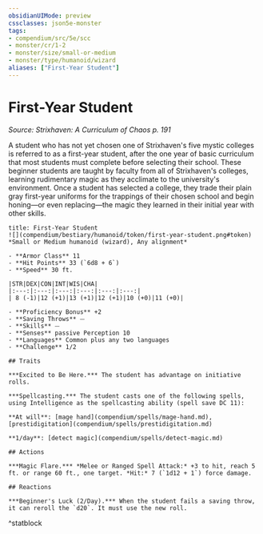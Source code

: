 ```yaml
---
obsidianUIMode: preview
cssclasses: json5e-monster
tags:
- compendium/src/5e/scc
- monster/cr/1-2
- monster/size/small-or-medium
- monster/type/humanoid/wizard
aliases: ["First-Year Student"]
---
```

# First-Year Student
*Source: Strixhaven: A Curriculum of Chaos p. 191*  

A student who has not yet chosen one of Strixhaven's five mystic colleges is referred to as a first-year student, after the one year of basic curriculum that most students must complete before selecting their school. These beginner students are taught by faculty from all of Strixhaven's colleges, learning rudimentary magic as they acclimate to the university's environment. Once a student has selected a college, they trade their plain gray first-year uniforms for the trappings of their chosen school and begin honing—or even replacing—the magic they learned in their initial year with other skills.

```ad-statblock
title: First-Year Student
![](compendium/bestiary/humanoid/token/first-year-student.png#token)
*Small or Medium humanoid (wizard), Any alignment*

- **Armor Class** 11 
- **Hit Points** 33 (`6d8 + 6`)
- **Speed** 30 ft.

|STR|DEX|CON|INT|WIS|CHA|
|:---:|:---:|:---:|:---:|:---:|:---:|
| 8 (-1)|12 (+1)|13 (+1)|12 (+1)|10 (+0)|11 (+0)|

- **Proficiency Bonus** +2
- **Saving Throws** ⏤
- **Skills** ⏤
- **Senses** passive Perception 10
- **Languages** Common plus any two languages
- **Challenge** 1/2

## Traits

***Excited to Be Here.*** The student has advantage on initiative rolls.

***Spellcasting.*** The student casts one of the following spells, using Intelligence as the spellcasting ability (spell save DC 11):

**At will**: [mage hand](compendium/spells/mage-hand.md), [prestidigitation](compendium/spells/prestidigitation.md)

**1/day**: [detect magic](compendium/spells/detect-magic.md)

## Actions

***Magic Flare.*** *Melee or Ranged Spell Attack:* +3 to hit, reach 5 ft. or range 60 ft., one target. *Hit:* 7 (`1d12 + 1`) force damage.

## Reactions

***Beginner's Luck (2/Day).*** When the student fails a saving throw, it can reroll the `d20`. It must use the new roll.
```
^statblock